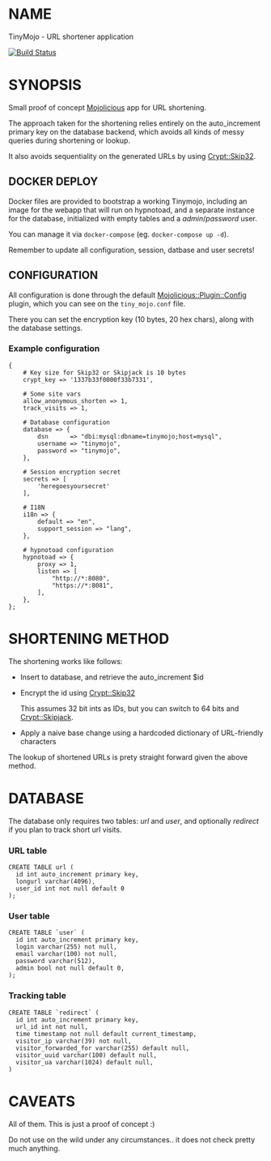 # NAME

TinyMojo - URL shortener application

[![Build Status](https://travis-ci.org/qrovira/TinyMojo.svg?branch=master)](https://travis-ci.org/qrovira/TinyMojo)

# SYNOPSIS

Small proof of concept [Mojolicious](https://metacpan.org/pod/Mojolicious) app for URL shortening.

The approach taken for the shortening relies entirely on the auto\_increment
primary key on the database backend, which avoids all kinds of messy queries
during shortening or lookup.

It also avoids sequentiality on the generated URLs by using [Crypt::Skip32](https://metacpan.org/pod/Crypt::Skip32).

## DOCKER DEPLOY

Docker files are provided to bootstrap a working Tinymojo, including an image for
the webapp that will run on hypnotoad, and a separate instance for the database,
initialized with empty tables and a _admin_/_password_ user.

You can manage it via `docker-compose` (eg. `docker-compose up -d`).

Remember to update all configuration, session, datbase and user secrets!

## CONFIGURATION

All configuration is done through the default [Mojolicious::Plugin::Config](https://metacpan.org/pod/Mojolicious::Plugin::Config) plugin,
which you can see on the `tiny_mojo.conf` file.

There you can set the encryption key (10 bytes, 20 hex chars), along with the database settings.

### Example configuration

    {
        # Key size for Skip32 or Skipjack is 10 bytes
        crypt_key => '1337b33f0000f33b7331',
    
        # Some site vars
        allow_anonymous_shorten => 1,
        track_visits => 1,
    
        # Database configuration
        database => {
            dsn      => "dbi:mysql:dbname=tinymojo;host=mysql",
            username => "tinymojo",
            password => "tinymojo",
        },
    
        # Session encryption secret
        secrets => [
            'heregoesyoursecret'
        ],
    
        # I18N
        i18n => {
            default => "en",
            support_session => "lang",
        },
    
        # hypnotoad configuration
        hypnotoad => {
            proxy => 1,
            listen => [
                "http://*:8080",
                "https://*:8081",
            ],
        },
    };

# SHORTENING METHOD

The shortening works like follows:

- Insert to database, and retrieve the auto\_increment $id
- Encrypt the id using [Crypt::Skip32](https://metacpan.org/pod/Crypt::Skip32)

    This assumes 32 bit ints as IDs, but you can switch to 64 bits and [Crypt::Skipjack](https://metacpan.org/pod/Crypt::Skipjack).

- Apply a naive base change using a hardcoded dictionary of URL-friendly characters

The lookup of shortened URLs is prety straight forward given the above method.

# DATABASE

The database only requires two tables: _url_ and _user_, and optionally _redirect_ if
you plan to track short url visits.

### URL table

    CREATE TABLE url (
      id int auto_increment primary key,
      longurl varchar(4096),
      user_id int not null default 0
    );

### User table

    CREATE TABLE `user` (
      id int auto_increment primary key,
      login varchar(255) not null,
      email varchar(100) not null,
      password varchar(512),
      admin bool not null default 0,
    );

### Tracking table

    CREATE TABLE `redirect` (
      id int auto_increment primary key,
      url_id int not null,
      time timestamp not null default current_timestamp,
      visitor_ip varchar(39) not null,
      visitor_forwarded_for varchar(255) default null,
      visitor_uuid varchar(100) default null,
      visitor_ua varchar(1024) default null,
    )

# CAVEATS

All of them. This is just a proof of concept :)

Do not use on the wild under any circumstances.. it does not check pretty much anything.
